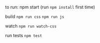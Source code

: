 to run:
  npm start (run `npm install` first time)

build
  `npm run css`
  `npm run js`

watch
  `npm run watch-css`

run tests
  `npm test`
  
  

